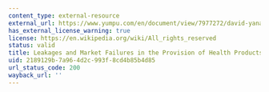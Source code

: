 ```yaml
---
content_type: external-resource
external_url: https://www.yumpu.com/en/document/view/7977272/david-yanagizawa-drott-innovations-for-poverty-action
has_external_license_warning: true
license: https://en.wikipedia.org/wiki/All_rights_reserved
status: valid
title: Leakages and Market Failures in the Provision of Health Products
uid: 2189129b-7a96-4d2c-993f-8cd4b85b4d85
url_status_code: 200
wayback_url: ''
---
```


